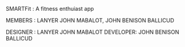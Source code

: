 SMARTFit : A fitness enthuiast app

MEMBERS : LANYER JOHN MABALOT, JOHN BENISON BALLICUD

DESIGNER : LANYER JOHN MABALOT
DEVELOPER: JOHN BENISON BALLICUD
